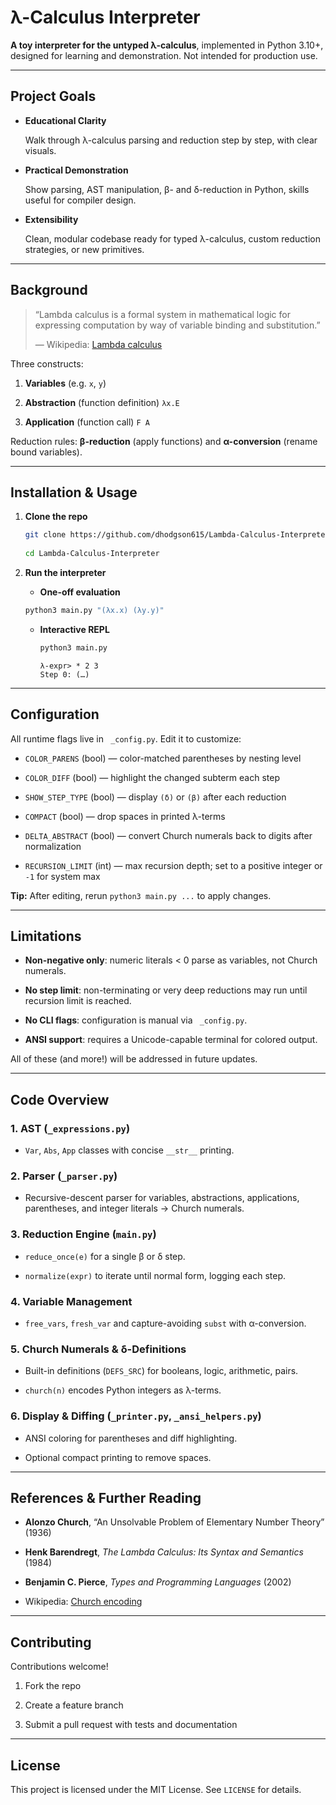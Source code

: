 # λ-Calculus Interpreter

**A toy interpreter for the untyped λ-calculus**, implemented in Python 3.10+,
designed for learning and demonstration. Not intended for production use.

---

## Project Goals

- **Educational Clarity**

  Walk through λ-calculus parsing and reduction step by step, with clear
  visuals.

- **Practical Demonstration**

  Show parsing, AST manipulation, β- and δ-reduction in Python, skills useful
  for compiler design.

- **Extensibility**

  Clean, modular codebase ready for typed λ-calculus, custom reduction
  strategies, or new primitives.

---

## Background

> “Lambda calculus is a formal system in mathematical logic for expressing
> computation by way of variable binding and substitution.”
>
> — Wikipedia: [Lambda calculus](https://en.wikipedia.org/wiki/Lambda_calculus)

Three constructs:

1. **Variables** (e.g. `x`, `y`)

2. **Abstraction** (function definition) `λx.E`

3. **Application** (function call) `F A`

Reduction rules: **β-reduction** (apply functions) and **α-conversion** (rename
bound variables).

---

## Installation & Usage

1. **Clone the repo**

   ```bash
   git clone https://github.com/dhodgson615/Lambda-Calculus-Interpreter.git
  
   cd Lambda-Calculus-Interpreter
   ```

2. **Run the interpreter**

    - **One-off evaluation**

    ```bash
    python3 main.py "(λx.x) (λy.y)"
    ```

   - **Interactive REPL**

     ```bash
     python3 main.py
     ```

     ```text
     λ-expr> * 2 3
     Step 0: (…)
     ```

---

## Configuration

All runtime flags live in ` _config.py`. Edit it to customize:

- `COLOR_PARENS` (bool) — color-matched parentheses by nesting level

- `COLOR_DIFF` (bool) — highlight the changed subterm each step

- `SHOW_STEP_TYPE` (bool) — display `(δ)` or `(β)` after each reduction

- `COMPACT` (bool) — drop spaces in printed λ-terms

- `DELTA_ABSTRACT` (bool) — convert Church numerals back to digits after
  normalization

- `RECURSION_LIMIT` (int)  — max recursion depth; set to a positive integer or
  `-1` for system max

**Tip:** After editing, rerun `python3 main.py ...` to apply changes.

---

## Limitations

- **Non-negative only**: numeric literals < 0 parse as variables, not Church
  numerals.

- **No step limit**: non-terminating or very deep reductions may run until
  recursion limit is reached.

- **No CLI flags**: configuration is manual via ` _config.py`.

- **ANSI support**: requires a Unicode-capable terminal for colored output.

All of these (and more!) will be addressed in future updates.

---

## Code Overview

### 1. AST (`_expressions.py`)

- `Var`, `Abs`, `App` classes with concise `__str__` printing.

### 2. Parser (`_parser.py`)

- Recursive-descent parser for variables, abstractions, applications,
  parentheses, and integer literals → Church numerals.

### 3. Reduction Engine (`main.py`)

- `reduce_once(e)` for a single β or δ step.

- `normalize(expr)` to iterate until normal form, logging each step.

### 4. Variable Management

- `free_vars`, `fresh_var` and capture-avoiding `subst` with α-conversion.

### 5. Church Numerals & δ-Definitions

- Built-in definitions (`DEFS_SRC`) for booleans, logic, arithmetic, pairs.

- `church(n)` encodes Python integers as λ-terms.

### 6. Display & Diffing (`_printer.py`, `_ansi_helpers.py`)

- ANSI coloring for parentheses and diff highlighting.

- Optional compact printing to remove spaces.

---

## References & Further Reading

- **Alonzo Church**, “An Unsolvable Problem of Elementary Number Theory” (1936)

- **Henk Barendregt**, _The Lambda Calculus: Its Syntax and Semantics_ (1984)

- **Benjamin C. Pierce**, _Types and Programming Languages_ (2002)

- Wikipedia: [Church encoding](https://en.wikipedia.org/wiki/Church_encoding)

---

## Contributing

Contributions welcome!

1. Fork the repo

2. Create a feature branch

3. Submit a pull request with tests and documentation

---

## License

This project is licensed under the MIT License. See `LICENSE` for details.